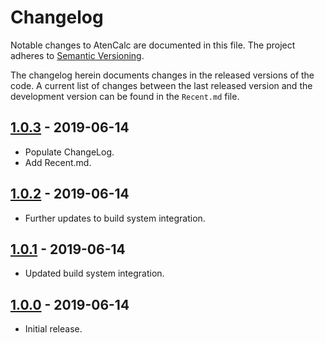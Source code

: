 # Changelog

Notable changes to AtenCalc are documented in this file. The project adheres
to [Semantic Versioning](https://semver.org/spec/v2.0.0.html).

The changelog herein documents changes in the released versions of the code. A
current list of changes between the last released version and the development
version can be found in the `Recent.md` file.

## [1.0.3](https://github.com/trisyoungs/ac/releases/tag/v1.0.2) - 2019-06-14
- Populate ChangeLog.
- Add Recent.md.

## [1.0.2](https://github.com/trisyoungs/ac/releases/tag/v1.0.2) - 2019-06-14
- Further updates to build system integration.

## [1.0.1](https://github.com/trisyoungs/ac/releases/tag/v1.0.1) - 2019-06-14
- Updated build system integration.

## [1.0.0](https://github.com/trisyoungs/ac/releases/tag/v1.0.0) - 2019-06-14
- Initial release.
